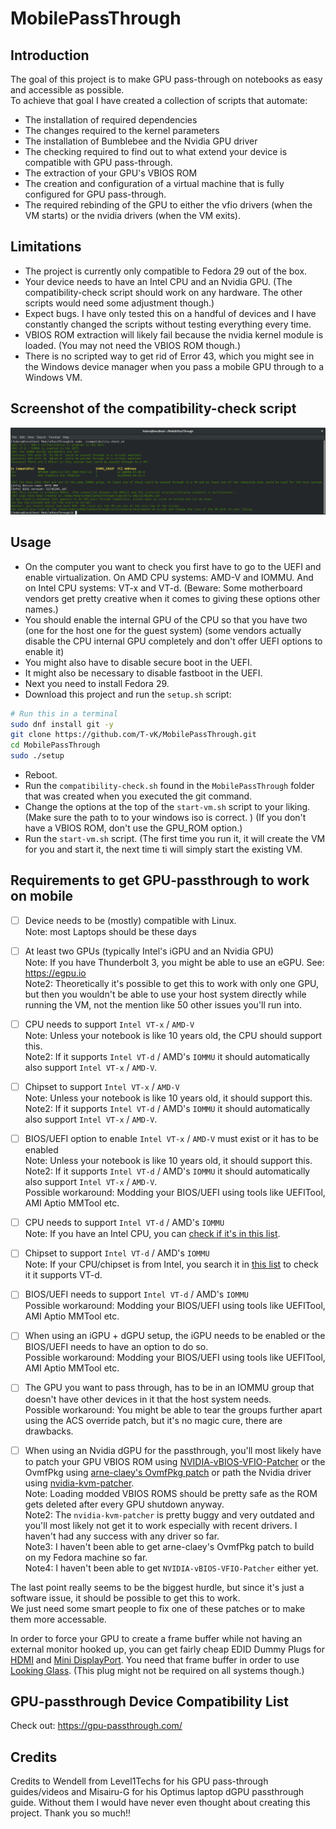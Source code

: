 # MobilePassThrough

## Introduction
The goal of this project is to make GPU pass-through on notebooks as easy and accessible as possible.  
To achieve that goal I have created a collection of scripts that automate:

- The installation of required dependencies
- The changes required to the kernel parameters
- The installation of Bumblebee and the Nvidia GPU driver
- The checking required to find out to what extend your device is compatible with GPU pass-through.
- The extraction of your GPU's VBIOS ROM
- The creation and configuration of a virtual machine that is fully configured for GPU pass-through.
- The required rebinding of the GPU to either the vfio drivers (when the VM starts) or the nvidia drivers (when the VM exits).

## Limitations

- The project is currently only compatible to Fedora 29 out of the box. 
- Your device needs to have an Intel CPU and an Nvidia GPU. (The compatibility-check script should work on any hardware. The other scripts would need some adjustment though.) 
- Expect bugs. I have only tested this on a handful of devices and I have constantly changed the scripts without testing everything every time.
- VBIOS ROM extraction will likely fail because the nvidia kernel module is loaded. (You may not need the VBIOS ROM though.)
- There is no scripted way to get rid of Error 43, which you might see in the Windows device manager when you pass a mobile GPU through to a Windows VM.

## Screenshot of the compatibility-check script
![example output](screenshots/example-output.png)


## Usage
- On the computer you want to check you first have to go to the UEFI and enable virtualization. On AMD CPU systems: AMD-V and IOMMU. And on Intel CPU systems: VT-x and VT-d. (Beware: Some motherboard vendors get pretty creative when it comes to giving these options other names.)
- You should enable the internal GPU of the CPU so that you have two (one for the host one for the guest system)
  (some vendors actually disable the CPU internal GPU completely and don't offer UEFI options to enable it)
- You might also have to disable secure boot in the UEFI.
- It might also be necessary to disable fastboot in the UEFI.
- Next you need to install Fedora 29.
- Download this project and run the `setup.sh` script:

``` bash
# Run this in a terminal
sudo dnf install git -y
git clone https://github.com/T-vK/MobilePassThrough.git
cd MobilePassThrough
sudo ./setup
```

- Reboot.
- Run the `compatibility-check.sh` found in the `MobilePassThrough` folder that was created when you executed the git command.
- Change the options at the top of the `start-vm.sh` script to your liking. 
  (Make sure the path to to your windows iso is correct. )
  (If you don't have a VBIOS ROM, don't use the GPU_ROM option.)
- Run the `start-vm.sh` script. 
  (The first time you run it, it will create the VM for you and start it, the next time ti will simply start the existing VM.


## Requirements to get GPU-passthrough to work on mobile

- [ ] Device needs to be (mostly) compatible with Linux.  
    Note: most Laptops should be these days  

- [ ] At least two GPUs (typically Intel's iGPU and an Nvidia GPU)  
    Note: If you have Thunderbolt 3, you might be able to use an eGPU. See: https://egpu.io  
    Note2: Theoretically it's possible to get this to work with only one GPU, but then you wouldn't be able to use your host system directly while running the VM, not the mention like 50 other issues you'll run into.  

- [ ] CPU needs to support `Intel VT-x` / `AMD-V`  
    Note: Unless your notebook is like 10 years old, the CPU should support this.    
    Note2: If it supports `Intel VT-d` / AMD's `IOMMU` it should automatically also support `Intel VT-x` / `AMD-V`.    
- [ ] Chipset to support `Intel VT-x` / `AMD-V`    
    Note: Unless your notebook is like 10 years old, it should support this.    
    Note2: If it supports `Intel VT-d` / AMD's `IOMMU` it should automatically also support `Intel VT-x` / `AMD-V`.    
- [ ] BIOS/UEFI option to enable `Intel VT-x` / `AMD-V` must exist or it has to be enabled    
    Note: Unless your notebook is like 10 years old, it should support this.    
    Note2: If it supports `Intel VT-d` / AMD's `IOMMU` it should automatically also support `Intel VT-x` / `AMD-V`.    
    Possible workaround: Modding your BIOS/UEFI using tools like UEFITool, AMI Aptio MMTool etc.    

- [ ] CPU needs to support `Intel VT-d` / AMD's `IOMMU`  
    Note: If you have an Intel CPU, you can [check if it's in this list](https://ark.intel.com/Search/FeatureFilter?productType=processors&VTD=true&MarketSegment=Mobile).  
- [ ] Chipset to support `Intel VT-d` / AMD's `IOMMU`  
    Note: If your CPU/chipset is from Intel, you search it in [this list](https://www.intel.com/content/www/us/en/products/chipsets/view-all.html) to check it it supports VT-d.  
- [ ] BIOS/UEFI needs to support `Intel VT-d` / AMD's `IOMMU`  
    Possible workaround: Modding your BIOS/UEFI using tools like UEFITool, AMI Aptio MMTool etc.  

- [ ] When using an iGPU + dGPU setup, the iGPU needs to be enabled or the BIOS/UEFI needs to have an option to do so.  
    Possible workaround: Modding your BIOS/UEFI using tools like UEFITool, AMI Aptio MMTool etc.  

- [ ] The GPU you want to pass through, has to be in an IOMMU group that doesn't have other devices in it that the host system needs.  
    Possible workaround: You might be able to tear the groups further apart using the ACS override patch, but it's no magic cure, there are drawbacks.  

- [ ] When using an Nvidia dGPU for the passthrough, you'll most likely have to patch your GPU VBIOS ROM using [NVIDIA-vBIOS-VFIO-Patcher](https://github.com/Matoking/NVIDIA-vBIOS-VFIO-Patcher) or the OvmfPkg using [arne-claey's OvmfPkg patch](https://github.com/jscinoz/optimus-vfio-docs/issues/2) or path the Nvidia driver using [nvidia-kvm-patcher](https://github.com/sk1080/nvidia-kvm-patcher).  
    Note: Loading modded VBIOS ROMS should be pretty safe as the ROM gets deleted after every GPU shutdown anyway.  
    Note2: The `nvidia-kvm-patcher` is pretty buggy and very outdated and you'll most likely not get it to work especially with recent drivers. I haven't had any success with any driver so far.  
    Note3: I haven't been able to get arne-claey's OvmfPkg patch to build on my Fedora machine so far.  
    Note4: I haven't been able to get `NVIDIA-vBIOS-VFIO-Patcher` either yet.  


The last point really seems to be the biggest hurdle, but since it's just a software issue, it should be possible to get this to work.  
We just need some smart people to fix one of these patches or to make them more accessable.

In order to force your GPU to create a frame buffer while not having an external monitor hooked up, you can get fairly cheap EDID Dummy Plugs for [HDMI](https://www.aliexpress.com/item/-/32919567161.html) and [Mini DisplayPort](https://www.aliexpress.com/item/-/32822066472.html). You need that frame buffer in order to use [Looking Glass](https://looking-glass.hostfission.com/).
(This plug might not be required on all systems though.)

## GPU-passthrough Device Compatibility List

Check out: https://gpu-passthrough.com/

## Credits

Credits to Wendell from Level1Techs for his GPU pass-through guides/videos and Misairu-G for his Optimus laptop dGPU passthrough guide.
Without them I would have never even thought about creating this project. Thank you so much!!

